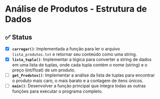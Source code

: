 # Análise de Produtos - Estrutura de Dados

## ✅ Status 

- [x] **`carregar()`**: Implementada a função para ler o arquivo `lista_produtos.txt` e retornar seu conteúdo como uma string.
- [x] **`lista_tupla()`**: Implementar a lógica para converter a string de dados em uma lista de tuplas, onde cada tupla contém o nome (string) e o preço (int/float) de um produto.
- [ ] **`get_Produtos()`**: Implementar a análise da lista de tuplas para encontrar o produto mais caro, o mais barato e a contagem de itens únicos.
- [ ] **`main()`**: Desenvolver a função principal que integra todas as outras funções para executar o programa completo.
